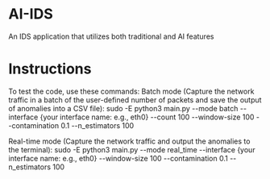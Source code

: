 # AI-IDS
An IDS application that utilizes both traditional and AI features

# Instructions
To test the code, use these commands:
Batch mode (Capture the network traffic in a batch of the user-defined number of packets and save the output of anomalies into a CSV file):
sudo -E python3 main.py --mode batch --interface {your interface name: e.g., eth0} --count 100 --window-size 100 --contamination 0.1 --n_estimators 100

Real-time mode (Capture the network traffic and output the anomalies to the terminal):
sudo -E python3 main.py --mode real_time --interface {your interface name: e.g., eth0} --window-size 100 --contamination 0.1 --n_estimators 100
